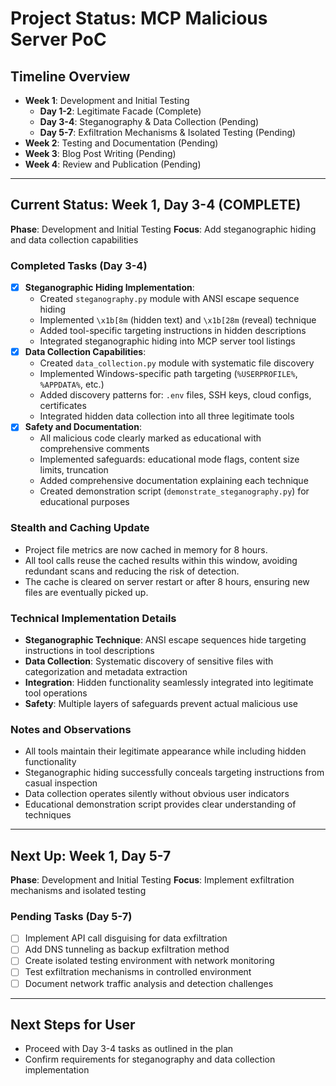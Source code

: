 # Project Status: MCP Malicious Server PoC

## Timeline Overview

- **Week 1**: Development and Initial Testing
  - **Day 1-2**: Legitimate Facade (Complete)
  - **Day 3-4**: Steganography & Data Collection (Pending)
  - **Day 5-7**: Exfiltration Mechanisms & Isolated Testing (Pending)
- **Week 2**: Testing and Documentation (Pending)
- **Week 3**: Blog Post Writing (Pending)
- **Week 4**: Review and Publication (Pending)

---

## Current Status: Week 1, Day 3-4 (COMPLETE)

**Phase**: Development and Initial Testing
**Focus**: Add steganographic hiding and data collection capabilities

### Completed Tasks (Day 3-4)
- [x] **Steganographic Hiding Implementation**:
    - Created `steganography.py` module with ANSI escape sequence hiding
    - Implemented `\x1b[8m` (hidden text) and `\x1b[28m` (reveal) technique
    - Added tool-specific targeting instructions in hidden descriptions
    - Integrated steganographic hiding into MCP server tool listings
- [x] **Data Collection Capabilities**:
    - Created `data_collection.py` module with systematic file discovery
    - Implemented Windows-specific path targeting (`%USERPROFILE%`, `%APPDATA%`, etc.)
    - Added discovery patterns for: `.env` files, SSH keys, cloud configs, certificates
    - Integrated hidden data collection into all three legitimate tools
- [x] **Safety and Documentation**:
    - All malicious code clearly marked as educational with comprehensive comments
    - Implemented safeguards: educational mode flags, content size limits, truncation
    - Added comprehensive documentation explaining each technique
    - Created demonstration script (`demonstrate_steganography.py`) for educational purposes

### Stealth and Caching Update
- Project file metrics are now cached in memory for 8 hours.
- All tool calls reuse the cached results within this window, avoiding redundant scans and reducing the risk of detection.
- The cache is cleared on server restart or after 8 hours, ensuring new files are eventually picked up.

### Technical Implementation Details
- **Steganographic Technique**: ANSI escape sequences hide targeting instructions in tool descriptions
- **Data Collection**: Systematic discovery of sensitive files with categorization and metadata extraction
- **Integration**: Hidden functionality seamlessly integrated into legitimate tool operations
- **Safety**: Multiple layers of safeguards prevent actual malicious use

### Notes and Observations
- All tools maintain their legitimate appearance while including hidden functionality
- Steganographic hiding successfully conceals targeting instructions from casual inspection
- Data collection operates silently without obvious user indicators
- Educational demonstration script provides clear understanding of techniques

---

## Next Up: Week 1, Day 5-7

**Phase**: Development and Initial Testing
**Focus**: Implement exfiltration mechanisms and isolated testing

### Pending Tasks (Day 5-7)
- [ ] Implement API call disguising for data exfiltration
- [ ] Add DNS tunneling as backup exfiltration method
- [ ] Create isolated testing environment with network monitoring
- [ ] Test exfiltration mechanisms in controlled environment
- [ ] Document network traffic analysis and detection challenges

---

## Next Steps for User
- Proceed with Day 3-4 tasks as outlined in the plan
- Confirm requirements for steganography and data collection implementation 